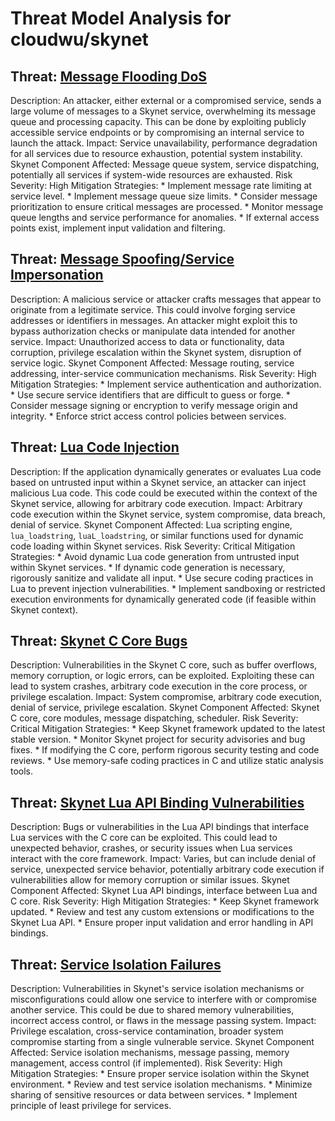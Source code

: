 # Threat Model Analysis for cloudwu/skynet

## Threat: [Message Flooding DoS](./threats/message_flooding_dos.md)

Description: An attacker, either external or a compromised service, sends a large volume of messages to a Skynet service, overwhelming its message queue and processing capacity. This can be done by exploiting publicly accessible service endpoints or by compromising an internal service to launch the attack.
Impact: Service unavailability, performance degradation for all services due to resource exhaustion, potential system instability.
Skynet Component Affected: Message queue system, service dispatching, potentially all services if system-wide resources are exhausted.
Risk Severity: High
Mitigation Strategies:
    * Implement message rate limiting at service level.
    * Implement message queue size limits.
    * Consider message prioritization to ensure critical messages are processed.
    * Monitor message queue lengths and service performance for anomalies.
    * If external access points exist, implement input validation and filtering.

## Threat: [Message Spoofing/Service Impersonation](./threats/message_spoofingservice_impersonation.md)

Description: A malicious service or attacker crafts messages that appear to originate from a legitimate service. This could involve forging service addresses or identifiers in messages. An attacker might exploit this to bypass authorization checks or manipulate data intended for another service.
Impact: Unauthorized access to data or functionality, data corruption, privilege escalation within the Skynet system, disruption of service logic.
Skynet Component Affected: Message routing, service addressing, inter-service communication mechanisms.
Risk Severity: High
Mitigation Strategies:
    * Implement service authentication and authorization.
    * Use secure service identifiers that are difficult to guess or forge.
    * Consider message signing or encryption to verify message origin and integrity.
    * Enforce strict access control policies between services.

## Threat: [Lua Code Injection](./threats/lua_code_injection.md)

Description: If the application dynamically generates or evaluates Lua code based on untrusted input within a Skynet service, an attacker can inject malicious Lua code. This code could be executed within the context of the Skynet service, allowing for arbitrary code execution.
Impact: Arbitrary code execution within the Skynet service, system compromise, data breach, denial of service.
Skynet Component Affected: Lua scripting engine, `lua_loadstring`, `luaL_loadstring`, or similar functions used for dynamic code loading within Skynet services.
Risk Severity: Critical
Mitigation Strategies:
    * Avoid dynamic Lua code generation from untrusted input within Skynet services.
    * If dynamic code generation is necessary, rigorously sanitize and validate all input.
    * Use secure coding practices in Lua to prevent injection vulnerabilities.
    * Implement sandboxing or restricted execution environments for dynamically generated code (if feasible within Skynet context).

## Threat: [Skynet C Core Bugs](./threats/skynet_c_core_bugs.md)

Description: Vulnerabilities in the Skynet C core, such as buffer overflows, memory corruption, or logic errors, can be exploited. Exploiting these can lead to system crashes, arbitrary code execution in the core process, or privilege escalation.
Impact: System compromise, arbitrary code execution, denial of service, privilege escalation.
Skynet Component Affected: Skynet C core, core modules, message dispatching, scheduler.
Risk Severity: Critical
Mitigation Strategies:
    * Keep Skynet framework updated to the latest stable version.
    * Monitor Skynet project for security advisories and bug fixes.
    * If modifying the C core, perform rigorous security testing and code reviews.
    * Use memory-safe coding practices in C and utilize static analysis tools.

## Threat: [Skynet Lua API Binding Vulnerabilities](./threats/skynet_lua_api_binding_vulnerabilities.md)

Description: Bugs or vulnerabilities in the Lua API bindings that interface Lua services with the C core can be exploited. This could lead to unexpected behavior, crashes, or security issues when Lua services interact with the core framework.
Impact: Varies, but can include denial of service, unexpected service behavior, potentially arbitrary code execution if vulnerabilities allow for memory corruption or similar issues.
Skynet Component Affected: Skynet Lua API bindings, interface between Lua and C core.
Risk Severity: High
Mitigation Strategies:
    * Keep Skynet framework updated.
    * Review and test any custom extensions or modifications to the Skynet Lua API.
    * Ensure proper input validation and error handling in API bindings.

## Threat: [Service Isolation Failures](./threats/service_isolation_failures.md)

Description:  Vulnerabilities in Skynet's service isolation mechanisms or misconfigurations could allow one service to interfere with or compromise another service. This could be due to shared memory vulnerabilities, incorrect access control, or flaws in the message passing system.
Impact: Privilege escalation, cross-service contamination, broader system compromise starting from a single vulnerable service.
Skynet Component Affected: Service isolation mechanisms, message passing, memory management, access control (if implemented).
Risk Severity: High
Mitigation Strategies:
    * Ensure proper service isolation within the Skynet environment.
    * Review and test service isolation mechanisms.
    * Minimize sharing of sensitive resources or data between services.
    * Implement principle of least privilege for services.

